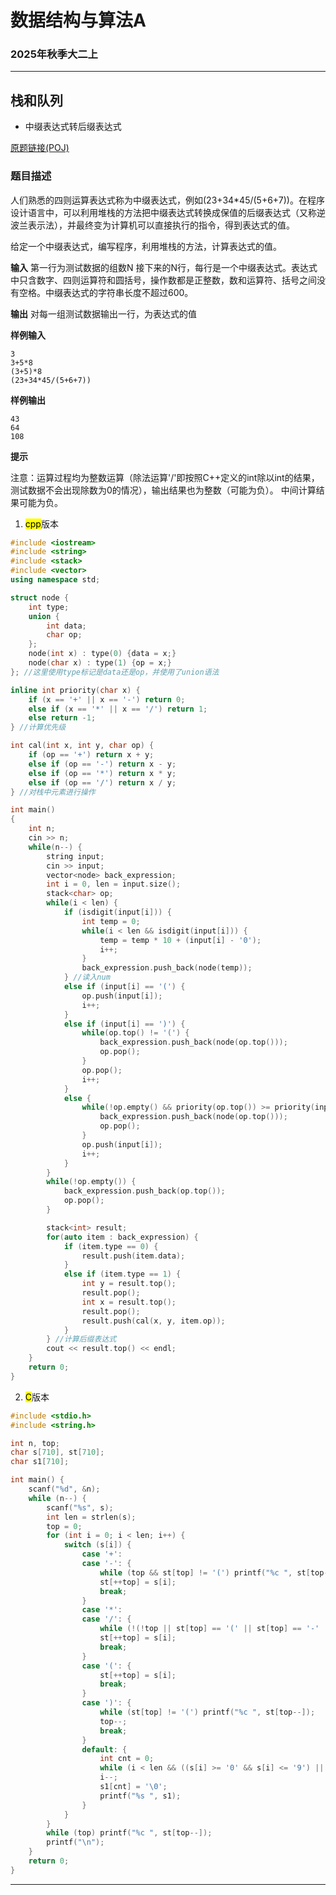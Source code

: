 # 数据结构与算法A

### 2025年秋季大二上

---

## 栈和队列

- 中缀表达式转后缀表达式

[原题链接(POJ)](http://dsa.openjudge.cn/2025dsachapter3/C/)

### 题目描述
人们熟悉的四则运算表达式称为中缀表达式，例如(23+34*45/(5+6+7))。在程序设计语言中，可以利用堆栈的方法把中缀表达式转换成保值的后缀表达式（又称逆波兰表示法），并最终变为计算机可以直接执行的指令，得到表达式的值。

给定一个中缀表达式，编写程序，利用堆栈的方法，计算表达式的值。
    
**输入**
第一行为测试数据的组数N
接下来的N行，每行是一个中缀表达式。表达式中只含数字、四则运算符和圆括号，操作数都是正整数，数和运算符、括号之间没有空格。中缀表达式的字符串长度不超过600。

**输出**
对每一组测试数据输出一行，为表达式的值

**样例输入**

    3
    3+5*8
    (3+5)*8
    (23+34*45/(5+6+7))

**样例输出**

    43
    64
    108

**提示**

注意：运算过程均为整数运算（除法运算'/'即按照C++定义的int除以int的结果，测试数据不会出现除数为0的情况），输出结果也为整数（可能为负）。
中间计算结果可能为负。

1. <mark>cpp</mark>版本
   
```c++ {.line-numbers}
#include <iostream>
#include <string>
#include <stack>
#include <vector>
using namespace std;

struct node {
    int type;
    union {
        int data;
        char op;
    };
    node(int x) : type(0) {data = x;}
    node(char x) : type(1) {op = x;}
}; //这里使用type标记是data还是op，并使用了union语法

inline int priority(char x) {
    if (x == '+' || x == '-') return 0;
    else if (x == '*' || x == '/') return 1;
    else return -1;
} //计算优先级

int cal(int x, int y, char op) {
    if (op == '+') return x + y;
    else if (op == '-') return x - y;
    else if (op == '*') return x * y;
    else if (op == '/') return x / y;
} //对栈中元素进行操作

int main()
{
    int n;
    cin >> n;
    while(n--) {
        string input;
        cin >> input;
        vector<node> back_expression;
        int i = 0, len = input.size();
        stack<char> op;
        while(i < len) {
            if (isdigit(input[i])) {
                int temp = 0;
                while(i < len && isdigit(input[i])) {
                    temp = temp * 10 + (input[i] - '0');
                    i++;
                }
                back_expression.push_back(node(temp));
            } //读入num
            else if (input[i] == '(') {
                op.push(input[i]);
                i++;
            }
            else if (input[i] == ')') {
                while(op.top() != '(') {
                    back_expression.push_back(node(op.top()));
                    op.pop();
                }
                op.pop();
                i++;
            }
            else {
                while(!op.empty() && priority(op.top()) >= priority(input[i])) {
                    back_expression.push_back(node(op.top()));
                    op.pop();
                }
                op.push(input[i]);
                i++;
            }
        }
        while(!op.empty()) {
            back_expression.push_back(op.top());
            op.pop();
        }

        stack<int> result;
        for(auto item : back_expression) {
            if (item.type == 0) {
                result.push(item.data);
            }
            else if (item.type == 1) {
                int y = result.top();
                result.pop();
                int x = result.top();
                result.pop();
                result.push(cal(x, y, item.op));
            }
        } //计算后缀表达式
        cout << result.top() << endl;
    }
    return 0;
}
```
2. <mark>C</mark>版本

```c {.line-numbers}
#include <stdio.h>
#include <string.h>

int n, top;
char s[710], st[710];
char s1[710];

int main() {
    scanf("%d", &n);
    while (n--) {
        scanf("%s", s);
        int len = strlen(s);
        top = 0;
        for (int i = 0; i < len; i++) {
            switch (s[i]) {
                case '+': 
                case '-': {
                    while (top && st[top] != '(') printf("%c ", st[top--]);
                    st[++top] = s[i];
                    break;
                }
                case '*':
                case '/': {
                    while (!(!top || st[top] == '(' || st[top] == '-' || st[top] == '+')) printf("%c ", st[top--]);
                    st[++top] = s[i];
                    break;
                }
                case '(': {
                    st[++top] = s[i];
                    break;
                }
                case ')': {
                    while (st[top] != '(') printf("%c ", st[top--]);
                    top--;
                    break;
                }
                default: {
                    int cnt = 0;
                    while (i < len && ((s[i] >= '0' && s[i] <= '9') || s[i] == '.')) s1[cnt++] = s[i++];
                    i--;
                    s1[cnt] = '\0';
                    printf("%s ", s1);
                }
            }
        }
        while (top) printf("%c ", st[top--]);
        printf("\n");
    }
    return 0;
}
```
---
